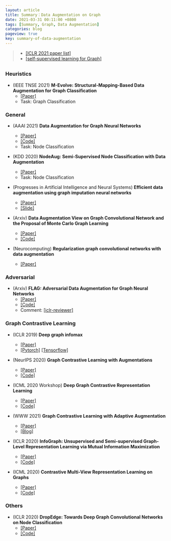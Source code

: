 ```yaml
---
layout: article
title: Summary：Data Augmentation on Graph
date: 2021-03-31 00:11:00 +0800
tags: [Summary, Graph, Data Augmentation]
categories: blog
pageview: true
key: summary-of-data-augmentation
---
```


> - [[ICLR 2021 paper list]](https://openreview.net/group?id=ICLR.cc/2021/Conference)
> - [[self-supervised learning for Graph]](https://github.com/SXKDZ/awesome-self-supervised-learning-for-graphs)



## <!--Data Augmentation on Graph-->



### Heuristics

- (IEEE TNSE 2021) **M-Evolve: Structural-Mapping-Based Data Augmentation for Graph Classification**
  - [[Paper]](https://arxiv.org/abs/2007.05700)
  - Task: Graph Classification

### General

- (AAAI 2021) **Data Augmentation for Graph Neural Networks**
  - [[Paper]](https://arxiv.org/pdf/2006.06830.pdf)
  - [[Code]](https://github.com/zhao-tong/GAug?utm_source=catalyzex.com)
  - Task: Node Classification
  
- (KDD 2020) **NodeAug: Semi-Supervised Node Classification with Data Augmentation**
  - [[Paper]](https://www.kdd.org/kdd2020/accepted-papers/view/nodeaug-semi-supervised-node-classification-with-data-augmentation)
  - Task: Node Classification

- (Progresses in Artificial Intelligence and Neural Systems) **Efficient data augmentation using graph imputation neural networks**
  - [[Paper]](https://arxiv.org/pdf/1906.08502.pdf)
  - [[Slide]](https://spindro.github.io/files/ggnn.pdf)
  
- (Arxiv) **Data Augmentation View on Graph Convolutional Network and the Proposal of Monte Carlo Graph Learning**

  - [[Paper]](https://arxiv.org/pdf/2006.13090.pdf)
  - [[Code]](https://github.com/DongHande/MCGL?utm_source=catalyzex.com)

- (Neurocomputing) **Regularization graph convolutional networks with data augmentation**

  - [[Paper]](https://www.sciencedirect.com/science/article/pii/S0925231220320427?casa_token=Ddsp9P7qcTwAAAAA:OUh4etv2XDGgT_2njIDegYAbcl0pNd4fUOURNWH2sd_k6GX75MM3qc2TfdFfUH9snRAJIwY1q1s)

    

### Adversarial

- (Arxiv) **FLAG: Adversarial Data Augmentation for Graph Neural Networks** 
  - [[Paper]](https://arxiv.org/abs/2010.09891)
  - [[Code]](https://github.com/devnkong/FLAG)
  - Comment: [[iclr-reviewer]](https://openreview.net/forum?id=mj7WsaHYxj)

### Graph Contrastive Learning

- (ICLR 2019) **Deep graph infomax**
  - [[Paper]](https://arxiv.org/abs/1809.10341)
  - [[Pytorch]](https://github.com/PetarV-/DGI) [[Tensorflow]](https://github.com/dfdazac/dgi)				

- (NeurIPS 2020) **Graph Contrastive Learning with Augmentations**
  - [[Paper]](https://arxiv.org/abs/2010.13902)
  - [[Code]](https://github.com/Shen-Lab/GraphCL)
- (ICML 2020 Workshop) **Deep Graph Contrastive Representation Learning**
  - [[Paper]](https://arxiv.org/abs/2006.04131)
  - [[Code]](https://github.com/CRIPAC-DIG/GRACE)
- (WWW 2021) **Graph Contrastive Learning with Adaptive Augmentation**
  - [[Paper]](https://arxiv.org/pdf/2010.14945.pdf)
  - [[Blog]](https://sxkdz.github.io/research/GraphCL/)

- (ICLR 2020) **InfoGraph: Unsupervised and Semi-supervised Graph-Level Representation Learning via Mutual Information Maximization**
  - [[Paper]](https://arxiv.org/abs/1908.01000)
  - [[Code]](https://github.com/fanyun-sun/InfoGraph)
- (ICML 2020) **Contrastive Multi-View Representation Learning on Graphs**
  - [[Paper]](https://arxiv.org/abs/2006.05582)
  - [[Code]](https://github.com/kavehhassani/mvgrl)



### Others

- (ICLR 2020) **DropEdge: Towards Deep Graph Convolutional Networks on Node Classification**
  - [[Paper]](https://openreview.net/pdf?id=Hkx1qkrKPr)
  - [[Code]](https://github.com/DropEdge/DropEdge)

